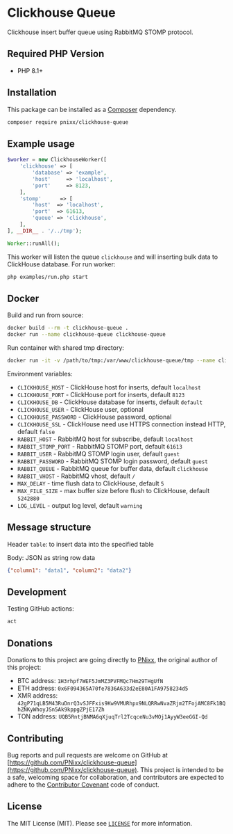 # Clickhouse Queue

Clickhouse insert buffer queue using RabbitMQ STOMP protocol.

## Required PHP Version

- PHP 8.1+

## Installation

This package can be installed as a [Composer](https://getcomposer.org/) dependency.

```bash
composer require pnixx/clickhouse-queue
```

## Example usage

```php
$worker = new ClickhouseWorker([
	'clickhouse' => [
		'database' => 'example',
		'host'     => 'localhost',
		'port'     => 8123,
	],
	'stomp'      => [
		'host'  => 'localhost',
		'port'  => 61613,
		'queue' => 'clickhouse',
	],
], __DIR__ . '/../tmp');

Worker::runAll();
```

This worker will listen the queue `clickhouse` and will inserting bulk data to ClickHouse database. For run worker:

```bash
php examples/run.php start
```

## Docker

Build and run from source:

```bash
docker build --rm -t clickhouse-queue .
docker run --name clickhouse-queue clickhouse-queue
```

Run container with shared tmp directory:

```bash
docker run -it -v /path/to/tmp:/var/www/clickhouse-queue/tmp --name clickhouse-queue pnixx/clickhouse-queue
```

Environment variables:
* `CLICKHOUSE_HOST` - ClickHouse host for inserts, default `localhost`
* `CLICKHOUSE_PORT` - ClickHouse port for inserts, default `8123`
* `CLICKHOUSE_DB` - ClickHouse database for inserts, default `default`
* `CLICKHOUSE_USER` - ClickHouse user, optional
* `CLICKHOUSE_PASSWORD` - ClickHouse password, optional
* `CLICKHOUSE_SSL` - ClickHouse need use HTTPS connection instead HTTP, default `false`
* `RABBIT_HOST` - RabbitMQ host for subscribe, default `localhost`
* `RABBIT_STOMP_PORT` - RabbitMQ STOMP port, default `61613`
* `RABBIT_USER` - RabbitMQ STOMP login user, default `guest`
* `RABBIT_PASSWORD` - RabbitMQ STOMP login password, default `guest`
* `RABBIT_QUEUE` - RabbitMQ queue for buffer data, default `clickhouse`
* `RABBIT_VHOST` - RabbitMQ vhost, default `/`
* `MAX_DELAY` - time flush data to ClickHouse, default `5`
* `MAX_FILE_SIZE` - max buffer size before flush to ClickHouse, default `5242880`
* `LOG_LEVEL` - output log level, default `warning`

## Message structure

Header `table`: to insert data into the specified table

Body: JSON as string row data

```json
{"column1": "data1", "column2": "data2"}
```

## Development

Testing GitHub actions:

```bash
act
```

## Donations

Donations to this project are going directly to [PNixx](https://github.com/PNixx), the original author of this project:

* BTC address: `1H3rhpf7WEF5JmMZ3PVFMQc7Hm29THgUfN`
* ETH address: `0x6F094365A70fe7836A633d2eE80A1FA9758234d5`
* XMR address: `42gP71qLB5M43RuDnrQ3vSJFFxis9Kw9VMURhpx9NLQRRwNvaZRjm2TFojAMC8Fk1BQhZNKyWhoyJSn5Ak9kppgZPjE17Zh`
* TON address: `UQB5RntjBNMA6qXjuqTrl2TcqceNu3vMOj1AyyW3eeGGI-Qd`

## Contributing

Bug reports and pull requests are welcome on GitHub at [https://github.com/PNixx/clickhouse-queue](https://github.com/PNixx/clickhouse-queue). This project is intended to be a safe, welcoming space for collaboration, and contributors are expected to adhere to the [Contributor Covenant](http://contributor-covenant.org) code of conduct.

## License

The MIT License (MIT). Please see [`LICENSE`](./LICENSE) for more information.
